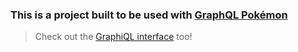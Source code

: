 ### This is a project built to be used with [GraphQL Pokémon](https://github.com/lucasbento/graphql-pokemon)

> Check out the [GraphiQL interface](https://graphql-pokemon.now.sh/) too!
